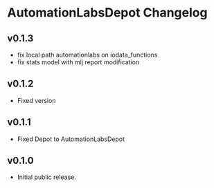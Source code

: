 # AutomationLabsDepot Changelog

## v0.1.3

* fix local path automationlabs on iodata_functions
* fix stats model with mlj report modification

## v0.1.2

 * Fixed version

## v0.1.1

 * Fixed Depot to AutomationLabsDepot

## v0.1.0

* Initial public release.
